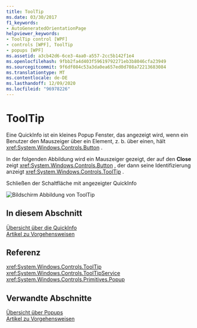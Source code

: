 ```yaml
---
title: ToolTip
ms.date: 03/30/2017
f1_keywords:
- AutoGeneratedOrientationPage
helpviewer_keywords:
- ToolTip control [WPF]
- controls [WPF], ToolTip
- popups [WPF]
ms.assetid: a3cb42d6-6ce3-4aa0-a557-2cc5b142f1e4
ms.openlocfilehash: 9fbb2fa4d403f59619792271eb3b8046cfa23949
ms.sourcegitcommit: 9f6df084c53a3da0ea657ed0d708a72213683084
ms.translationtype: MT
ms.contentlocale: de-DE
ms.lasthandoff: 12/09/2020
ms.locfileid: "96978226"
---
```

# <a name="tooltip"></a>ToolTip
Eine QuickInfo ist ein kleines Popup Fenster, das angezeigt wird, wenn ein Benutzer den Mauszeiger über ein Element, z. b. über einen, hält <xref:System.Windows.Controls.Button> .  
  
 In der folgenden Abbildung wird ein Mauszeiger gezeigt, der auf den **Close** zeigt <xref:System.Windows.Controls.Button> , der dann seine Identifizierung anzeigt <xref:System.Windows.Controls.ToolTip> .  
  
 Schließen der Schaltfläche mit angezeigter QuickInfo  
  
 ![Bildschirm Abbildung von ToolTip](./media/ss-ctl-tooltip.png "SS_CTL_tooltip")  
  
## <a name="in-this-section"></a>In diesem Abschnitt  
 [Übersicht über die QuickInfo](tooltip-overview.md)  
  [Artikel zu Vorgehensweisen](tooltip-how-to-topics.md)  
  
## <a name="reference"></a>Referenz  
 <xref:System.Windows.Controls.ToolTip>  
  <xref:System.Windows.Controls.ToolTipService>  
  <xref:System.Windows.Controls.Primitives.Popup>  
  
## <a name="related-sections"></a>Verwandte Abschnitte  
 [Übersicht über Popups](popup-overview.md)  
  [Artikel zu Vorgehensweisen](popup-how-to-topics.md)
